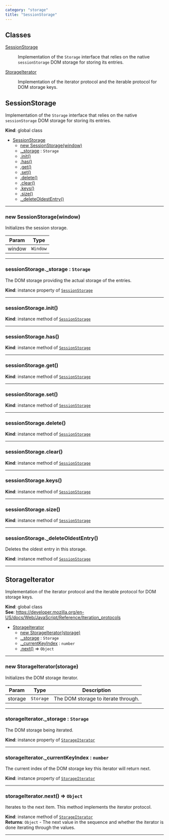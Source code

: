 ```yaml
---
category: "storage"
title: "SessionStorage"
---
```


## Classes

<dl>
<dt><a href="#SessionStorage">SessionStorage</a></dt>
<dd><p>Implementation of the <code>Storage</code> interface that relies on the
native <code>sessionStorage</code> DOM storage for storing its entries.</p>
</dd>
<dt><a href="#StorageIterator">StorageIterator</a></dt>
<dd><p>Implementation of the iterator protocol and the iterable protocol for DOM
storage keys.</p>
</dd>
</dl>

## SessionStorage&nbsp;<a name="SessionStorage" href="https://github.com/seznam/IMA.js-core/tree/0.16.5-0/storage/SessionStorage.js#L9" target="_blank"><span class="icon"><i class="fas fa-external-link-alt fa-xs"></i></span></a>
Implementation of the <code>Storage</code> interface that relies on the
native <code>sessionStorage</code> DOM storage for storing its entries.

**Kind**: global class  

* [SessionStorage](#SessionStorage)
    * [new SessionStorage(window)](#new_SessionStorage_new)
    * [._storage](#SessionStorage+_storage) : <code>Storage</code>
    * [.init()](#SessionStorage+init)
    * [.has()](#SessionStorage+has)
    * [.get()](#SessionStorage+get)
    * [.set()](#SessionStorage+set)
    * [.delete()](#SessionStorage+delete)
    * [.clear()](#SessionStorage+clear)
    * [.keys()](#SessionStorage+keys)
    * [.size()](#SessionStorage+size)
    * [._deleteOldestEntry()](#SessionStorage+_deleteOldestEntry)


* * *

### new SessionStorage(window)&nbsp;<a name="new_SessionStorage_new"></a>
Initializes the session storage.


| Param | Type |
| --- | --- |
| window | <code>Window</code> | 


* * *

### sessionStorage.\_storage : <code>Storage</code>&nbsp;<a name="SessionStorage+_storage" href="https://github.com/seznam/IMA.js-core/tree/0.16.5-0/storage/SessionStorage.js#L26" target="_blank"><span class="icon"><i class="fas fa-external-link-alt fa-xs"></i></span></a>
The DOM storage providing the actual storage of the entries.

**Kind**: instance property of [<code>SessionStorage</code>](#SessionStorage)  

* * *

### sessionStorage.init()&nbsp;<a name="SessionStorage+init" href="https://github.com/seznam/IMA.js-core/tree/0.16.5-0/storage/SessionStorage.js#L32" target="_blank"><span class="icon"><i class="fas fa-external-link-alt fa-xs"></i></span></a>
**Kind**: instance method of [<code>SessionStorage</code>](#SessionStorage)  

* * *

### sessionStorage.has()&nbsp;<a name="SessionStorage+has" href="https://github.com/seznam/IMA.js-core/tree/0.16.5-0/storage/SessionStorage.js#L39" target="_blank"><span class="icon"><i class="fas fa-external-link-alt fa-xs"></i></span></a>
**Kind**: instance method of [<code>SessionStorage</code>](#SessionStorage)  

* * *

### sessionStorage.get()&nbsp;<a name="SessionStorage+get" href="https://github.com/seznam/IMA.js-core/tree/0.16.5-0/storage/SessionStorage.js#L46" target="_blank"><span class="icon"><i class="fas fa-external-link-alt fa-xs"></i></span></a>
**Kind**: instance method of [<code>SessionStorage</code>](#SessionStorage)  

* * *

### sessionStorage.set()&nbsp;<a name="SessionStorage+set" href="https://github.com/seznam/IMA.js-core/tree/0.16.5-0/storage/SessionStorage.js#L61" target="_blank"><span class="icon"><i class="fas fa-external-link-alt fa-xs"></i></span></a>
**Kind**: instance method of [<code>SessionStorage</code>](#SessionStorage)  

* * *

### sessionStorage.delete()&nbsp;<a name="SessionStorage+delete" href="https://github.com/seznam/IMA.js-core/tree/0.16.5-0/storage/SessionStorage.js#L90" target="_blank"><span class="icon"><i class="fas fa-external-link-alt fa-xs"></i></span></a>
**Kind**: instance method of [<code>SessionStorage</code>](#SessionStorage)  

* * *

### sessionStorage.clear()&nbsp;<a name="SessionStorage+clear" href="https://github.com/seznam/IMA.js-core/tree/0.16.5-0/storage/SessionStorage.js#L98" target="_blank"><span class="icon"><i class="fas fa-external-link-alt fa-xs"></i></span></a>
**Kind**: instance method of [<code>SessionStorage</code>](#SessionStorage)  

* * *

### sessionStorage.keys()&nbsp;<a name="SessionStorage+keys" href="https://github.com/seznam/IMA.js-core/tree/0.16.5-0/storage/SessionStorage.js#L106" target="_blank"><span class="icon"><i class="fas fa-external-link-alt fa-xs"></i></span></a>
**Kind**: instance method of [<code>SessionStorage</code>](#SessionStorage)  

* * *

### sessionStorage.size()&nbsp;<a name="SessionStorage+size" href="https://github.com/seznam/IMA.js-core/tree/0.16.5-0/storage/SessionStorage.js#L113" target="_blank"><span class="icon"><i class="fas fa-external-link-alt fa-xs"></i></span></a>
**Kind**: instance method of [<code>SessionStorage</code>](#SessionStorage)  

* * *

### sessionStorage.\_deleteOldestEntry()&nbsp;<a name="SessionStorage+_deleteOldestEntry" href="https://github.com/seznam/IMA.js-core/tree/0.16.5-0/storage/SessionStorage.js#L120" target="_blank"><span class="icon"><i class="fas fa-external-link-alt fa-xs"></i></span></a>
Deletes the oldest entry in this storage.

**Kind**: instance method of [<code>SessionStorage</code>](#SessionStorage)  

* * *

## StorageIterator&nbsp;<a name="StorageIterator" href="https://github.com/seznam/IMA.js-core/tree/0.16.5-0/storage/SessionStorage.js#L148" target="_blank"><span class="icon"><i class="fas fa-external-link-alt fa-xs"></i></span></a>
Implementation of the iterator protocol and the iterable protocol for DOM
storage keys.

**Kind**: global class  
**See**: https://developer.mozilla.org/en-US/docs/Web/JavaScript/Reference/Iteration_protocols  

* [StorageIterator](#StorageIterator)
    * [new StorageIterator(storage)](#new_StorageIterator_new)
    * [._storage](#StorageIterator+_storage) : <code>Storage</code>
    * [._currentKeyIndex](#StorageIterator+_currentKeyIndex) : <code>number</code>
    * [.next()](#StorageIterator+next) ⇒ <code>Object</code>


* * *

### new StorageIterator(storage)&nbsp;<a name="new_StorageIterator_new"></a>
Initializes the DOM storage iterator.


| Param | Type | Description |
| --- | --- | --- |
| storage | <code>Storage</code> | The DOM storage to iterate through. |


* * *

### storageIterator.\_storage : <code>Storage</code>&nbsp;<a name="StorageIterator+_storage" href="https://github.com/seznam/IMA.js-core/tree/0.16.5-0/storage/SessionStorage.js#L160" target="_blank"><span class="icon"><i class="fas fa-external-link-alt fa-xs"></i></span></a>
The DOM storage being iterated.

**Kind**: instance property of [<code>StorageIterator</code>](#StorageIterator)  

* * *

### storageIterator.\_currentKeyIndex : <code>number</code>&nbsp;<a name="StorageIterator+_currentKeyIndex" href="https://github.com/seznam/IMA.js-core/tree/0.16.5-0/storage/SessionStorage.js#L168" target="_blank"><span class="icon"><i class="fas fa-external-link-alt fa-xs"></i></span></a>
The current index of the DOM storage key this iterator will return
next.

**Kind**: instance property of [<code>StorageIterator</code>](#StorageIterator)  

* * *

### storageIterator.next() ⇒ <code>Object</code>&nbsp;<a name="StorageIterator+next" href="https://github.com/seznam/IMA.js-core/tree/0.16.5-0/storage/SessionStorage.js#L178" target="_blank"><span class="icon"><i class="fas fa-external-link-alt fa-xs"></i></span></a>
Iterates to the next item. This method implements the iterator protocol.

**Kind**: instance method of [<code>StorageIterator</code>](#StorageIterator)  
**Returns**: <code>Object</code> - The next value in
        the sequence and whether the iterator is done iterating through
        the values.  

* * *

